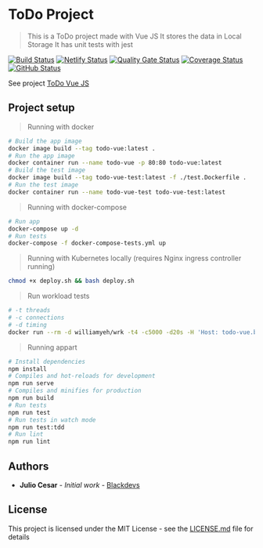 # ToDo Project

> This is a ToDo project made with Vue JS
It stores the data in Local Storage
> It has unit tests with jest

[![Build Status](https://travis-ci.org/julio-cesar-development/todo-vue.svg)](https://travis-ci.org/julio-cesar-development/todo-vue)
[![Netlify Status](https://api.netlify.com/api/v1/badges/35949db2-73aa-4155-b376-e36ad9a163ec/deploy-status)](https://app.netlify.com/sites/todo-vue-tasks/deploys)
[![Quality Gate Status](https://sonarcloud.io/api/project_badges/measure?project=julio-cesar-development_todo-vue&metric=alert_status)](https://sonarcloud.io/dashboard?id=julio-cesar-development_todo-vue)
[![Coverage Status](https://coveralls.io/repos/github/julio-cesar-development/todo-vue/badge.svg?branch=master)](https://coveralls.io/github/julio-cesar-development/todo-vue?branch=master)
[![GitHub Status](https://badgen.net/github/status/julio-cesar-development/todo-vue)](https://github.com/julio-cesar-development/todo-vue)

See project [ToDo Vue JS](https://todo-vue-tasks.netlify.com)

## Project setup

> Running with docker

```bash
# Build the app image
docker image build --tag todo-vue:latest .
# Run the app image
docker container run --name todo-vue -p 80:80 todo-vue:latest
# Build the test image
docker image build --tag todo-vue-test:latest -f ./test.Dockerfile .
# Run the test image
docker container run --name todo-vue-test todo-vue-test:latest
```

> Running with docker-compose

```bash
# Run app
docker-compose up -d
# Run tests
docker-compose -f docker-compose-tests.yml up
```

> Running with Kubernetes locally (requires Nginx ingress controller running)

```bash
chmod +x deploy.sh && bash deploy.sh
```

> Run workload tests

```bash
# -t threads
# -c connections
# -d timing
docker run --rm -d williamyeh/wrk -t4 -c5000 -d20s -H 'Host: todo-vue.blackdevs.com.br' --timeout 2s http://todo-vue.blackdevs.com.br
```

> Running appart

```bash
# Install dependencies
npm install
# Compiles and hot-reloads for development
npm run serve
# Compiles and minifies for production
npm run build
# Run tests
npm run test
# Run tests in watch mode
npm run test:tdd
# Run lint
npm run lint
```

## Authors

* **Julio Cesar** - *Initial work* - [Blackdevs](https://blackdevs.com.br)

## License

This project is licensed under the MIT License - see the [LICENSE.md](LICENSE.md) file for details
